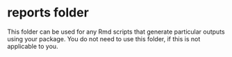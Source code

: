 # reports folder

This folder can be used for any Rmd scripts that generate particular outputs using your package. You do not need to use this folder, if this is not applicable to you.
